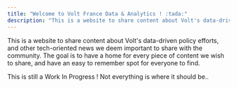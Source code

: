 ```yaml
---
title: "Welcome to Volt France Data & Analytics ! :tada:"
description: "This is a website to share content about Volt's data-driven policy efforts, and other tech-oriented news we deem important to share with the community."
---
```


This is a website to share content about Volt's data-driven policy efforts, and other tech-oriented news we deem important to share with the community. The goal is to have a home for every piece of content we wish to share, and have an easy to remember spot for everyone to find.


<div class="flex px-4 py-2 mb-8 text-base rounded-md bg-primary-100 dark:bg-primary-900">
  <span class="flex items-center ltr:pr-3 rtl:pl-3 text-primary-400 md:3xl">
  </span>
  <span class="flex items-center justify-between grow dark:text-neutral-300">
    <span class="prose dark:prose-invert">This is still a Work In Progress ! Not everything is where it should be..
    <div class="flex px-4 py-2 mb-8 text-base rounded-md bg-primary-100 dark:bg-primary-900">
</div>
  </span>
</div>